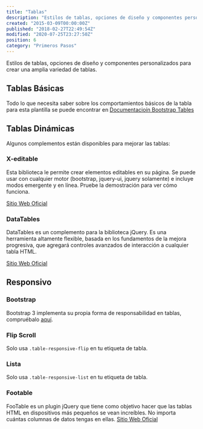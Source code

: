 ```yaml
---
title: "Tablas"
description: "Estilos de tablas, opciones de diseño y componentes personalizados para crear una amplia variedad de tablas."
created: "2015-03-09T00:00:00Z"
published: "2018-02-27T22:49:54Z"
modified: "2020-07-25T23:27:50Z"
position: 6
category: "Primeros Pasos"
---
```


<docs-social-warning></docs-social-warning>

Estilos de tablas, opciones de diseño y componentes personalizados para crear una amplia variedad de tablas.

## Tablas Básicas

Todo lo que necesita saber sobre los comportamientos básicos de la tabla para esta plantilla se puede encontrar en [Documentacioín Bootstrap Tables](https://getbootstrap.com/docs/3.3/css/#tables)

## Tablas Dinámicas

Algunos complementos están disponibles para mejorar las tablas:

### X-editable

Esta biblioteca le permite crear elementos editables en su página. Se puede usar con cualquier motor (bootstrap, jquery-ui, jquery solamente) e incluye modos emergente y en línea. Pruebe la demostración para ver cómo funciona.

[Sitio Web Oficial](https://github.com/vitalets/x-editable)

### DataTables

DataTables es un complemento para la biblioteca jQuery. Es una herramienta altamente flexible, basada en los fundamentos de la mejora progresiva, que agregará controles avanzados de interacción a cualquier tabla HTML.

[Sitio Web Oficial](https://github.com/DataTables/DataTables)

## Responsivo

### Bootstrap

Bootstrap 3 implementa su propia forma de responsabilidad en tablas, compruébalo [aquí](https://getbootstrap.com/docs/3.3/css/#tables-responsive).

<blog-image src="docs/social/table-responsive-b3.jpg" width="454" height="429" alt="Bootstrap Table Responsive"></blog-image>

### Flip Scroll

Solo usa `.table-responsive-flip` en tu etiqueta de tabla.

<blog-image src="docs/social/table-responsive-flip.jpg" width="454" height="394" alt="Table Responsive Flip"></blog-image>

### Lista

Solo usa `.table-responsive-list` en tu etiqueta de tabla.

<blog-image src="docs/social/table-responsive-list.jpg" width="454" height="513" alt="Lista de Tabla Responsiva"></blog-image>

### Footable

FooTable es un plugin jQuery que tiene como objetivo hacer que las tablas HTML en dispositivos más pequeños se vean increíbles. No importa cuántas columnas de datos tengas en ellas.
[Sitio Web Oficial](https://github.com/bradvin/FooTable)

<blog-image src="docs/social/table-responsive-footable.jpg" width="454" height="462" alt="Footable"></blog-image>
